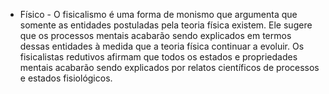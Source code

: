  - Físico - 
   O fisicalismo é uma forma de monismo que argumenta que somente as entidades postuladas pela teoria física existem. Ele sugere que os processos mentais acabarão sendo explicados em termos dessas entidades à medida que a teoria física continuar a evoluir. Os fisicalistas redutivos afirmam que todos os estados e propriedades mentais acabarão sendo explicados por relatos científicos de processos e estados fisiológicos.